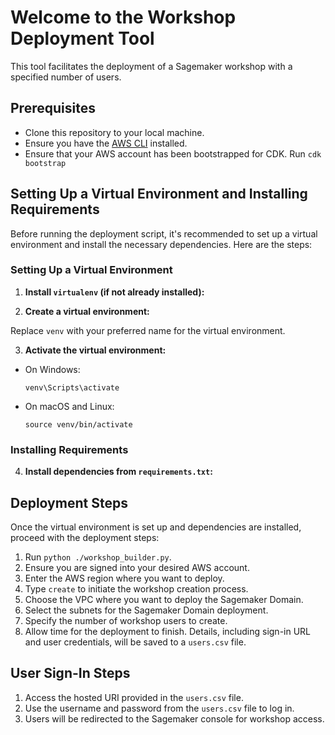 # Welcome to the Workshop Deployment Tool

This tool facilitates the deployment of a Sagemaker workshop with a specified number of users.

## Prerequisites
- Clone this repository to your local machine.
- Ensure you have the [AWS CLI](https://docs.aws.amazon.com/cli/latest/userguide/getting-started-install.html) installed.
- Ensure that your AWS account has been bootstrapped for CDK. Run `cdk bootstrap`

## Setting Up a Virtual Environment and Installing Requirements

Before running the deployment script, it's recommended to set up a virtual environment and install the necessary dependencies. Here are the steps:

### Setting Up a Virtual Environment

1. **Install `virtualenv` (if not already installed):**

2. **Create a virtual environment:**

Replace `venv` with your preferred name for the virtual environment.

3. **Activate the virtual environment:**
- On Windows:
  ```
  venv\Scripts\activate
  ```
- On macOS and Linux:
  ```
  source venv/bin/activate
  ```

### Installing Requirements

4. **Install dependencies from `requirements.txt`:**

## Deployment Steps

Once the virtual environment is set up and dependencies are installed, proceed with the deployment steps:

1. Run `python ./workshop_builder.py`.
2. Ensure you are signed into your desired AWS account.
3. Enter the AWS region where you want to deploy.
4. Type `create` to initiate the workshop creation process.
5. Choose the VPC where you want to deploy the Sagemaker Domain.
6. Select the subnets for the Sagemaker Domain deployment.
7. Specify the number of workshop users to create.
8. Allow time for the deployment to finish. Details, including sign-in URL and user credentials, will be saved to a `users.csv` file.

## User Sign-In Steps

1. Access the hosted URI provided in the `users.csv` file.
2. Use the username and password from the `users.csv` file to log in.
3. Users will be redirected to the Sagemaker console for workshop access.
